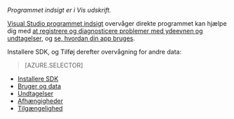 
*Programmet indsigt er i Vis udskrift.*

<a name="selector1"></a>

[Visual Studio programmet indsigt](../articles/application-insights/app-insights-overview.md) overvåger direkte programmet kan hjælpe dig med [at registrere og diagnosticere problemer med ydeevnen og undtagelser](../articles/application-insights/app-insights-detect-triage-diagnose.md), og [se, hvordan din app bruges](../articles/application-insights/app-insights-overview-usage.md). 

Installere SDK, og Tilføj derefter overvågning for andre data:

> [AZURE.SELECTOR]
- [Installere SDK](../articles/application-insights/app-insights-asp-net.md#selector1)
- [Bruger og data](../articles/application-insights/app-insights-javascript.md#selector1)
- [Undtagelser](../articles/application-insights/app-insights-asp-net-exceptions.md#selector1)
- [Afhængigheder](../articles/application-insights/app-insights-asp-net-dependencies.md#selector1)
- [Tilgængelighed](../articles/application-insights/app-insights-monitor-web-app-availability.md#selector1)

